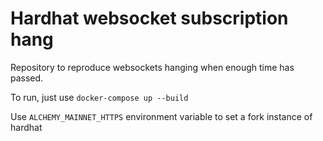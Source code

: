 # Hardhat websocket subscription hang

Repository to reproduce websockets hanging when enough time has passed.

To run, just use `docker-compose up --build`

Use `ALCHEMY_MAINNET_HTTPS` environment variable to set a fork instance of hardhat
